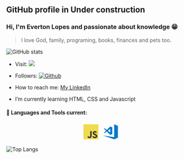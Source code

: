 ## **GitHub profile in Under construction**

### Hi, I'm Everton Lopes and passionate about knowledge :grin:
> I love God, family, programing, books, finances and pets too.



![GitHub stats](https://github-readme-stats.vercel.app/api?username=EvertonLopes&show_icons=true&theme=tokyonight)

- Visit: ![](https://visitor-badge.laobi.icu/badge?page_id=Evertonlopes.EvertonLopes)
- Followrs: [![Github](https://img.shields.io/github/followers/EvertonLopes?label=Follow&style=social)](https://github.com/EvertonLopes)

- How to reach me: [My LinkedIn](linkedin.com/in/everton-lopes-costa)
- I’m currently learning HTML, CSS and Javascript




#### 🧰 Languages and Tools current:
<p align="center">
<img src="https://raw.githubusercontent.com/github/explore/80688e429a7d4ef2fca1e82350fe8e3517d3494d/topics/javascript/javascript.png" alt="Javascript" height="40" style="vertical-align:top; margin:4px">
<img src="https://raw.githubusercontent.com/github/explore/80688e429a7d4ef2fca1e82350fe8e3517d3494d/topics/visual-studio-code/visual-studio-code.png" alt="VS Code" height="40" style="vertical-align:top; margin:4px">
</p>

![Top Langs](https://github-readme-stats.vercel.app/api/top-langs/?username=EvertonLopes&theme=tokyonight)

<!--
**EvertonLopes/EvertonLopes** is a ✨ _special_ ✨ repository because its `README.md` (this file) appears on your GitHub profile.

Here are some ideas to get you started:

- 🔭 I’m currently working on ...
- 🌱 I’m currently learning ...
- 👯 I’m looking to collaborate on ...
- 🤔 I’m looking for help with ...
- 💬 Ask me about ...
- 📫 How to reach me: ...
- 😄 Pronouns: ...
- ⚡ Fun fact: ...
-->
